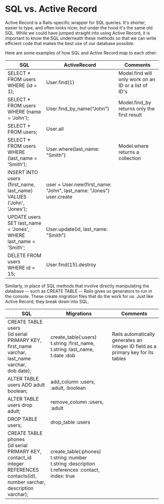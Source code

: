 # SQL vs. Active Record

Active Record is a Rails-specific wrapper for SQL queries. It's shorter, easier to type, and often looks nicer, but under the hood it's the same old SQL. While we could have jumped straight into using Active Record, it is important to know the SQL underneath these methods so that we can write efficient code that makes the best use of our database possible.

Here are some examples of how SQL and Active Record map to each other:

<table>
  <thead>
    <tr>
    <th>SQL</th>
    <th>ActiveRecord</th>
    <th>Comments</th>
    <thead>
    </tr>
  <tbody>
    <tr>
      <td>SELECT * FROM users
        WHERE (id = 1);
      </td>
      <td>User.find(1)</td>
      <td>Model.find will only work on an ID or a list of ID's</td>
    </tr>
    <tr>
      <td>SELECT * FROM users
        WHERE (name = 'John');
      </td>
      <td>User.find_by_name("John")
      </td>
      <td>Model.find_by returns only the first result</td>
    </tr>
    <tr>
      <td>SELECT * FROM users;</td>
      <td>User.all</td>
      <td></td>
    </tr>
    <tr>
      <td>SELECT * FROM users
        WHERE (last_name = 'Smith');
      </td>
      <td>User.where(last_name: "Smith")
      </td>
      <td>Model.where returns a collection</td>
    </tr>
    <tr>
      <td>INSERT INTO users <br/>
        (first_name, last_name) <br/>
        VALUES ('John', 'Jones');
      </td>
      <td>user = User.new(first_name: "John", last_name: "Jones") <br/>
        user.create
      </td>
      <td></td>
    </tr>
    <tr>
      <td>UPDATE users <br/>
        SET last_name = 'Jones', <br/>
        WHERE last_name = 'Smith';
      </td>
      <td>User.update(id, last_name: "Smith")</td>
      <td></td>
    </tr>
    <tr>
      <td>DELETE FROM users <br/>
        WHERE id = 15;
      </td>
      <td>User.find(15).destroy</td>
      <td></td>
    </tr>
  <tbody>
</table>

Similarly, in place of SQL methods that involve directly manipulating the database -- such as CREATE TABLE -- Rails gives us generators to run in the console.  These create migration files that do the work for us. Just like Active Record, they break down into SQL.

<table>
  <thead>
    <tr>
    <th>SQL</th>
    <th width="40%">Migrations</th>
    <th>Comments</th>
    <thead>
    </tr>
  <tbody>
  <tr>
    <td>CREATE TABLE users <br/>
      (id serial PRIMARY KEY, <br/>
      first_name varchar, last_name varchar, <br/>
       dob date);
    </td>
    <td>create_table(:users) <br/>
        t.string :first_name, <br/>
        t.string :last_name, <br/>
        t.date :dob <br/>
    </td>
    <td>Rails automatically generates an integer ID field as a primary key for its tables</td>
  </tr>
  <tr>
    <td>ALTER TABLE users ADD adult boolean;</td>
    <td>add_column :users, :adult, :boolean</td>
    <td></td>
  </tr>
  <tr>
    <td>ALTER TABLE users drop adult;</td>
    <td>remove_column :users, :adult</td>
    <td></td>
  </tr>
  <tr>
    <td>DROP TABLE users;</td>
    <td>drop_table :users</td>
    <td></td>
  </tr>
  <tr>
    <td>CREATE TABLE phones <br/>
      (id serial PRIMARY KEY,<br/>
      contact_id integer REFERENCES contacts(id), <br/>
      number varchar, description varchar);
    </td>
    <td>create_table(:phones) <br/>
      t.string :number <br/>
      t.string :description <br/>
      t.references :contact, index: true
    </td>
    <td></td>
  </tr>
  <tbody>
</table>
